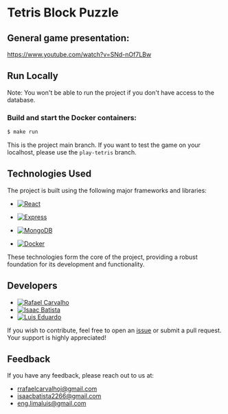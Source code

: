 # Tetris Block Puzzle

## General game presentation:

  https://www.youtube.com/watch?v=SNd-nOf7LBw

## Run Locally

Note: You won't be able to run the project if you don't have access to the database.

### Build and start the Docker containers:
```bash
$ make run
```

This is the project main branch. If you want to test the game on your localhost, please use the `play-tetris` branch.

## Technologies Used

The project is built using the following major frameworks and libraries:

- [![React](https://img.shields.io/badge/-React-61DAFB?style=flat&logo=react&logoColor=white)](https://reactjs.org/)

- [![Express](https://img.shields.io/badge/-Express-000000?style=flat&logo=express&logoColor=white)](https://expressjs.com/)

- [![MongoDB](https://img.shields.io/badge/-MongoDB-47A248?style=flat&logo=mongodb&logoColor=white)](https://www.mongodb.com/)

- [![Docker](https://img.shields.io/badge/-Docker-2496ED?style=flat&logo=docker&logoColor=white)](https://www.docker.com/)

These technologies form the core of the project, providing a robust foundation for its development and functionality.





## Developers

- [![Rafael Carvalho](https://img.shields.io/badge/-Rafael_Carvalho-100000?style=flat&logo=github&logoColor=white)](https://github.com/rafaelcarvalhoj)
- [![Isaac Batista](https://img.shields.io/badge/-Isaac_Batista-100000?style=flat&logo=github&logoColor=white)](https://github.com/isaacbatista26)
- [![Luis Eduardo](https://img.shields.io/badge/-Luis_Eduardo-100000?style=flat&logo=github&logoColor=white)](https://github.com/Luidooo)

If you wish to contribute, feel free to open an [issue](https://github.com/rafaelcarvalhoj/tetris-puzzle/issues) or submit a pull request. Your support is highly appreciated!



## Feedback

If you have any feedback, please reach out to us at:
- rrafaelcarvalhoj@gmail.com
- isaacbatista2266@gmail.com
- eng.limaluis@gmail.com


